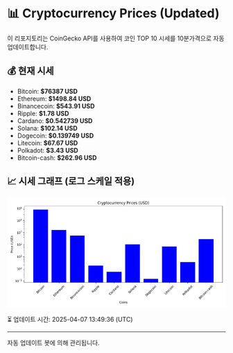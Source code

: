 
# 📊 Cryptocurrency Prices (Updated)

이 리포지토리는 CoinGecko API를 사용하여 코인 TOP 10 시세를 10분가격으로 자동 업데이트합니다.

## 💰 현재 시세
- Bitcoin: **$76387 USD**
- Ethereum: **$1498.84 USD**
- Binancecoin: **$543.91 USD**
- Ripple: **$1.78 USD**
- Cardano: **$0.542739 USD**
- Solana: **$102.14 USD**
- Dogecoin: **$0.139749 USD**
- Litecoin: **$67.67 USD**
- Polkadot: **$3.43 USD**
- Bitcoin-cash: **$262.96 USD**

## 📈 시세 그래프 (로그 스케일 적용)
![Crypto Prices](crypto_prices.png)

⏳ 업데이트 시간: 2025-04-07 13:49:36 (UTC)

---
자동 업데이트 봇에 의해 관리됩니다.

